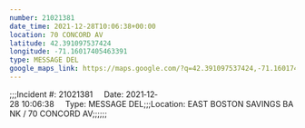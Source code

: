 ```yaml
---
number: 21021381
date_time: 2021-12-28T10:06:38+00:00
location: 70 CONCORD AV
latitude: 42.391097537424
longitude: -71.16017405463391
type: MESSAGE DEL
google_maps_link: https://maps.google.com/?q=42.391097537424,-71.16017405463391
---
```


;;;Incident #: 21021381     Date: 2021‐12‐28 10:06:38     Type: MESSAGE DEL;;;Location: EAST BOSTON SAVINGS BANK / 70 CONCORD AV;;;;;;
